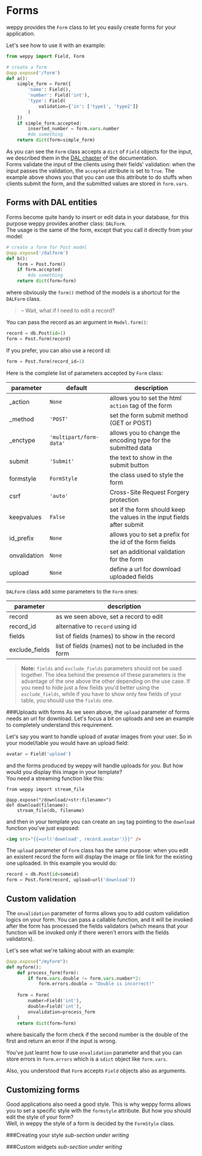 Forms
=====

weppy provides the `Form` class to let you easily create forms for your application.

Let's see how to use it with an example:

```python
from weppy import Field, Form

# create a form
@app.expose('/form')
def a():
    simple_form = Form({
        'name': Field(),
        'number': Field('int'),
        'type': Field(
            validation={'in': ['type1', 'type2']}
        )
    })
    if simple_form.accepted:
        inserted_number = form.vars.number
        #do something
    return dict(form=simple_form)
```

As you can see the `Form` class accepts a `dict` of `Field` objects for the input, we described them in the [DAL chapter](./dal#fields) of the documentation.   
Forms validate the input of the clients using their fields' validation: when the input passes the validation, the `accepted` attribute is set to `True`. The example above shows you that you can use this attribute to do stuffs when clients submit the form, and the submitted values are stored in `form.vars`.

Forms with DAL entities
-----------------------
Forms become quite handy to insert or edit data in your database, for this purpose weppy provides another class: `DALForm`.   
The usage is the same of the form, except that you call it directly from your model:

```python
# create a form for Post model
@app.expose('/dalform')
def b():
    form = Post.form()
    if form.accepted:
        #do something
    return dict(form=form)
```

where obviously the `form()` method of the models is a shortcut for the `DALForm` class.

> – Wait, what if I need to edit a record?

You can pass the record as an argument in `Model.form()`:

```python
record = db.Post(id=1)
form = Post.form(record)
```

If you prefer, you can also use a record id:

```python
form = Post.form(record_id=1)
```

Here is the complete list of parameters accepted by `Form` class:

| parameter | default | description |
| --- | --- | --- |
| _action | `None` | allows you to set the html `action` tag of the form |
| _method | `'POST'` | set the form submit method (GET or POST) |
| _enctype | `'multipart/form-data'` | allows you to change the encoding type for the submitted data |
| submit | `'Submit'` | the text to show in the submit button |
| formstyle | `FormStyle` | the class used to style the form |
| csrf | `'auto'` | Cross-Site Request Forgery protection |
| keepvalues | `False` | set if the form should keep the values in the input fields after submit |
| id_prefix | `None` | allows you to set a prefix for the id of the form fields |
| onvalidation | `None` | set an additional validation for the form |
| upload | `None` | define a url for download uploaded fields |

`DALForm` class add some parameters to the `Form` ones:

| parameter | description |
| --- | --- |
| record | as we seen above, set a record to edit |
| record_id | alternative to `record` using id |
| fields | list of fields (names) to show in the record |
| exclude_fields | list of fields (names) not to be included in the form |

> **Note:** `fields` and `exclude_fields` parameters should not be used together. The idea behind the presence of these parameters is the advantage of the one above the other depending on the use case. If you need to hide just a few fields you'd better using the `exclude_fields`, while if you have to show only few fields of your table, you should use the `fields` one.

###Uploads with forms
As we seen above, the `upload` parameter of forms needs an url for download. Let's focus a bit on uploads and see an example to completely understand this requirement.

Let's say you want to handle upload of avatar images from your user. So in your model/table you would have an upload field:

```python
avatar = Field('upload')
```

and the forms produced by weppy will handle uploads for you. But how would you display this image in your template?   
You need a streaming function like this:

```
from weppy import stream_file 

@app.expose("/download/<str:filename>")
def download(filename):
    stream_file(db, filename)
```

and then in your template you can create an `img` tag pointing to the `download` function you've just exposed:

```html
<img src="{{=url('download', record.avatar')}}" />
```

The `upload` parameter of `Form` class has the same purpose: when you edit an existent record the form will display the image or file link for the existing one uploaded. In this example you would do:

```python
record = db.Post(id=someid)
form = Post.form(record, upload=url('download'))
```

Custom validation
-----------------
The `onvalidation` parameter of forms allows you to add custom validation logics on your form. You can pass a callable function, and it will be invoked after the form has processed the fields validators (which means that your function will be invoked only if there weren't errors with the fields validators).

Let's see what we're talking about with an example:

```python
@app.expose("/myform"):
def myform():
    def process_form(form):
        if form.vars.double != form.vars.number*2:
            form.errors.double = "Double is incorrect!"
    
    form = Form(
        number=Field('int'), 
        double=Field('int'),
        onvalidation=process_form
    )
    return dict(form=form)
```

where basically the form check if the second number is the double of the first and return an error if the input is wrong.

You've just learnt how to use `onvalidation` parameter and that you can store errors in `form.errors` which is a `sdict` object like `form.vars`.

Also, you understood that `Form` accepts `Field` objects also as arguments.

Customizing forms
-----------------
Good applications also need a good style. This is why weppy forms allows you to set a specific style with the `formstyle` attribute. But how you should edit the style of your form?   
Well, in weppy the style of a form is decided by the `FormStyle` class.

###Creating your style
*sub-section under writing*

###Custom widgets
*sub-section under writing*
